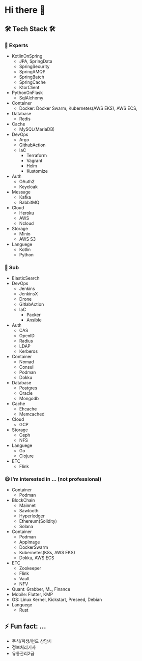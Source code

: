Hi there 👋
===========

## 🛠 Tech Stack 🛠

### 🔭 Experts
- KotlinOnSpring
  - JPA, SpringData
  - SpringSecurity
  - SpringAMQP
  - SpringBatch
  - SpringCache
  - KtorClient
- PythonOnFlask
  - SqlAlchemy
- Container
  - Docker: Docker Swarm, Kubernetes(AWS EKS), AWS ECS, 
- Database
  - Redis
- Cache
  - MySQL(MariaDB)
- DevOps
  - Argo
  - GithubAction
  - IaC
    - Terraform
    - Vagrant
    - Helm
    - Kustomize
- Auth
  - OAuth2
  - Keycloak
- Message
  - Kafka
  - RabbitMQ
- Cloud
  - Heroku
  - AWS
  - Ncloud
- Storage
  - Minio
  - AWS S3
- Languege
  - Kotlin
  - Python

### 🤔 Sub
- ElasticSearch
- DevOps
  - Jenkins
  - JenkinsX
  - Drone
  - GitlabAction
  - IaC
    - Packer
    - Ansible
- Auth
  - CAS
  - OpenID
  - Radius
  - LDAP
  - Kerberos
- Container
  - Nomad
  - Consul
  - Podman
  - Dokku
- Database
  - Postgres
  - Oracle
  - Mongodb
- Cache
  - Ehcache
  - Memcached
- Cloud
  - GCP
- Storage
  - Ceph
  - NFS
- Languege
  - Go
  - Clojure
- ETC
  - Flink

### 😄 I’m interested in ... (not professional)
- Container
  - Podman
- BlockChain
  - Mainnet
  - Sawtooth
  - Hyperledger
  - Ethereum(Solidity)
  - Solana
- Container
  - Podman
  - AppImage
  - DockerSwarm
  - Kubernetes(K8s, AWS EKS)
  - Dokku, AWS ECS
- ETC
  - Zookeeper
  - Flink
  - Vault
  - NFV
- Quant: Grabber, ML, Finance
- Mobile: Flutter, KMP
- OS: Linux Kernel, Kickstart, Preseed, Debian
- Languege
  - Rust

## ⚡ Fun fact: ...
- 주식/파생/펀드 상담사
- 정보처리기사
- 유통관리2급


<!--
**archmagece/archmagece** is a ✨ _special_ ✨ repository because its `README.md` (this file) appears on your GitHub profile.

Here are some ideas to get you started:

- 🔭 I’m currently working on ...
- 🌱 I’m currently learning ...
- 👯 I’m looking to collaborate on ...
- 🤔 I’m looking for help with ...
- 💬 Ask me about ...
- 📫 How to reach me: ...
- 😄 Pronouns: ...
- ⚡ Fun fact: ...
-->
